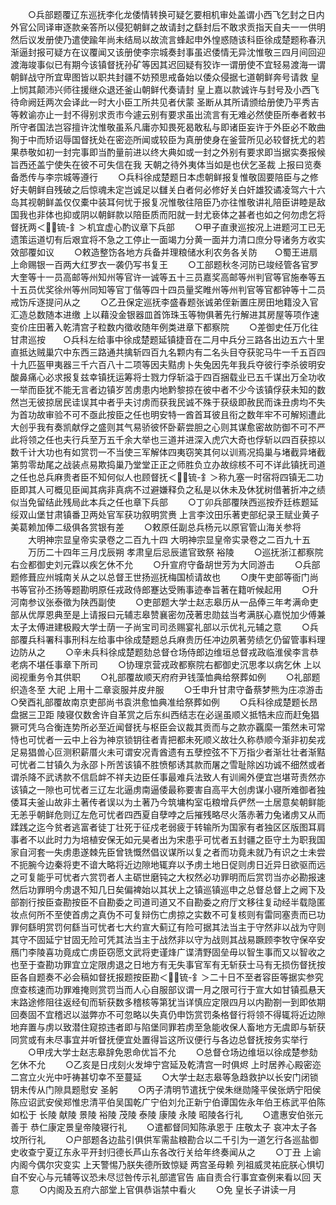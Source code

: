 <!-- { "loadSidebar": true } -->
　　○兵部题覆辽东巡抚李化龙倭情转换可疑乞要相机审处盖谓小西飞乞封之日内外官公同译审逐款亲答所以侵犯朝鲜之故请封之繇封后不敢求贡指天自夫一一供明然后议发册使乃遣使踰年尚未结局以故流言蜂起申外惶惑随该科臣徐成楚题称春汛渐逼封报可疑方在议覆闻又该册使李宗城奏封事虽迟倭情无异沈惟敬三四月间回迎渡海竣事似已有期今该镇督抚孙矿等因其迟回疑有狡诈一谓册使不宜轻易渡海一谓朝鲜战守所宜卑图皆以职共封疆不妨预思戒备始以倭众侵据七道朝鲜奔号请救  皇上悯其颠沛兴师往援继众退还釜山朝鲜代奏请封  皇上嘉以款诚许与封号及小西飞待命阙廷两次会译此一时大小臣工所共见者伏蒙  圣断从其所请颁给册使乃平秀吉等敕谕亦止一封不得别求贡市今遽云别有要求虽出流言有无难必然使臣所奉者敕书所守者国法岂容擅许沈惟敬虽系凡庸亦知畏死曷敢私与即诸臣妄许于外臣必不敢曲狥于中而矫诏辱国督抚处在密迩所闻或较臣为真册使身在釜营所见必较督抚尤的若果恭敬如初一封完事即当酌量前进以终大典如或一封之外别有要求即当据实奏报候旨西还盖宁使失在彼不可失信在我  天朝之待外夷体当如是也伏乞圣裁  上报曰览奏备悉传与李宗城等遵行
　　○兵科徐成楚题日本虑朝鲜报复惟敬固要陪臣与之修好夫朝鲜自残破之后惊魂未定岂诚足以讎关白者何必修好关白奸雄狡谲凌驾六十六岛其视朝鲜盖仅仅橐中装耳何忧于报复况惟敬往陪臣乃亦往惟敬讲礼陪臣讲睦是敌国我也非体也抑或阴以朝鲜款以陪臣质而阳就一封尤亵体之甚者也如之何勿虑乞将督抚两＜锍-釒＞机宜虚心酌议章下兵部
　　○甲子直隶巡按况上进题河工已无遗策运道切有后艰宜将不急之工停止一面竭力分黄一面并力清口庶分导诸务方收实效部覆如议
　　○敕造整饬各地方兵备并理粮储水利农务各关防　　○蜀王进扇  上命赐银一百两大红罗衣一袭仍写书复王
　　○工部题秋冬河防已竣经管各官罗大奎等十一员高邮等州知州等官许一诚等五十三员嘉奖高邮等州判官等官施奉等五十五员优奖徐州等州同知等官丁偕等四十四员量奖睢州等州判官等官都钟等十二员戒饬斥逐提问从之
　　○乙丑保定巡抚李盛春题张诚弟侄新置庄房田地籍没入官汇造总数随本进缴  上以藉没金银器皿首饰珠玉等物俱著先行解进其房屋等项作速变价庄田著入乾清宫子粒数内徵收随年例类进章下都察院
　　○差御史任万化往甘肃巡按　　○兵科左给事中徐成楚题延镇捷音在二月中兵分三路各出边五六十里直抵达贼巢穴中东西三路通共擒斩四百九名颗内有二名头目夺获驼马牛一千五百四十九匹盔甲夷器三千六百八十二项等因夫黠虏卜失兔因先年我兵夺彼行李杀彼明安酸鼻痛心必求报复兹幸镇抚运筹将士戮力俘斩溢于四百捆载业已五千谋出万全功收一举而臣犹不能无言者边镇岁苦虏患内地黔黎掠在彼中者不少今该镇俘获未知的数然岂无彼掠居民诖误其中者乎夫讨虏而获我民诚不殊于获级即赦民而诛丑虏均不失为首功故审验不可不亟此按臣之任也明安特一酋首耳彼且衔之数年牢不可解矧遭此大创乎我有奏凯献俘之盛则其气易骄彼怀卧薪尝胆之心则其谋愈密故防御不可不严此将领之任也夫行兵至万五千余大举也三道并进深入虎穴大奇也俘斩以四百获掠以数千计大功也有如赏罚一不当使三军解体四夷窃笑其何以训焉况捣巢与堵截异堵截第剪零劫尾之战装点易欺捣巢乃堂堂正正之师胜负立办故综核不可不详此镇抚司道之任也总兵麻贵者臣不知何似人也顾督抚＜锍-釒＞称九塞一时宿将四镇无二功臣即其人可概见臣闻其病非真病不过避嫌释负之私是以休未及休犹树借著折冲之绩似当免留结此残局此本兵之任也章下兵部
　　○丁卯兵部覆陕西巡按乔廷栋题延绥双山堡甘肃镇番卫两处官军获功叙明赏赉  上言李汶田乐著吏部纪录王赋业黄子美葛赖加俸二级俱各赏银有差
　　○敕原任副总兵杨元以原官管山海关参将
　　大明神宗显皇帝实录卷之二百九十四
大明神宗显皇帝实录卷之二百九十五
　　万历二十四年三月戊辰朔  孝肃皇后忌辰遣官致祭  裕陵
　　○巡抚浙江都察院右佥都御史刘元霖以疾乞休不允
　　○升宣府守备胡世芳为大同游击
　　○兵部题修葺应州城南关从之以总督王世扬巡抚梅国桢请故也
　　○庚午吏部等衙门尚书等官孙丕扬等题勘明原任戎政侍郎蹇达受贿事迹奉旨著在籍听候起用
　　○升河南参议张泰徵为陕西副使
　　○吏部题大学士赵志皋历从一品俸三年考满命吏部从优厚恩典至是上请报曰元辅志皋赞襄密勿茂著忠勋兹当考满朕心嘉悦加少傅兼太子太傅进建极殿大学士荫一子尚宝司司丞赐宴礼部以示优礼元辅之意
　　○兵部覆兵科署科事刑科左给事中徐成楚题总兵麻贵历任冲边夙著劳绩乞仍留管事料理边防从之
　　○辛未兵科徐成楚题劾总督仓场侍郎边维垣总督戎政临淮侯李言恭老病不堪任事章下所司
　　○协理京营戎政都察院右都御史沉思孝以病乞休  上以阅视重务令其供职
　　○礼部覆故顺天府府尹钱藻恤典给祭葬如例
　　○礼部题织造冬至  大祀  上用十二章衮服并皮弁服
　　○壬申升甘肃守备蔡梦熊为庄凉游击　　○癸酉礼部覆故南京吏部尚书袁洪愈恤典准给祭葬如例
　　○兵科徐成楚题长昂盘据三卫距  陵寝仅数舍许自革赏之后东纠西结志在必逞虽顺义抵牿未应而赶兔猖獗可凭乌合衡连势所必至近闻督抚与枢臣会议裁其贡而与之款亦覊縻一策然未可常恃也可忧者一云中上谷为神京锁钥往者青把都未死顺义故壮久称恭顺今渐非初矣戎足易猖兽心叵测积薪厝火未可谓安况青酋遗有五孽控弦不下万指少者渐壮壮者渐黠可忧者二甘镇久为永邵卜所苦该镇不胜愤郁诱其款而屠之雪耻除凶功诚不细然或者谓杀降不武诱款不信启衅不祥夫边臣任事最难兵法致人有训阃外便宜岂堪苛责然亦该镇之一隙也可忧者三辽左北逼虏南逼倭最称要害自高平大创虏谋小寝所难御者独倭耳夫釜山故非土著传者误以为土著乃今筑墉构室屯粮增兵俨然一土居意矣朝鲜能无恙乎朝鲜危则辽左危可忧者四西夏自孽哱之后摧残略尽火落赤著力兔诸虏又从而蹂践之迄今贫者逃富者徒丁壮死于征戍老弱疲于转输所为国家有者独区区版图耳肩事者不以此时力为培植安保无如元昊者出为宋患乎可忧者五封疆之臣守土为职我国家自河套一失虏患遂棘先臣曾铣慨然倡议谋所以复之者而功竟未就乃有识之士未尝不扼腕今边秦将吏不谙大略将近边隙地辄弃以予虏土地日促则虏日近异日欲驱而远之可复能乎可忧者六赏罚者人主砺世磨钝之大权然必功罪明而后赏罚当亦必勘报速然后功罪明今虏退不知几日矣偏裨始以其状上之镇巡镇巡申之总督总督上之阙下及部劄行按臣查勘按臣不自勘委之司道司道又不自勘委之府厅文移往复动经半载隐匿妆点何所不至使首虏之真伪不可复辩伤亡虏掠之实数不可复核则有雷同塞责而已功罪何繇明赏罚何繇当可忧者七大约宣大蓟辽有险可据其法当主于守然非以战为守则其守不固延宁甘固无险可凭其法当主于战然非以守为战则其战易蹶顾李牧守保卒安鴈门李陵喜功竟成亡虏臣窃愿文武将吏谨烽广谍清野固垒毋以智生事而又以智收之也至于查勘功罪宜立定限虏退之日地方有无失事官军有无斩获士马有无损伤督抚按臣各自题奏不必会稿如督抚报题按臣勘＜锍-釒＞二十日不至者容臣等据实参究庶查核速而功罪难掩则赏罚当而人心自服部议谓一月之限可行于宣大如甘镇孤悬天末路途修阻往返经旬而斩获数多稽核等第犹当详慎应定限四月以内勘劄一到即依期回奏固不宜稽迟以滋弊亦不可忽略以失真仍申饬赏罚条格督行将领不得辄将近边隙地弃置与虏以致潜住窥掠违者即与陷堡同罪若虏至急能收保人畜地方无虞即与斩获同赏或有未尽事宜并听督抚便宜处置得旨这所议便行与各边总督抚按务实举行
　　○甲戌大学士赵志皋辞免恩命优旨不允
　　○总督仓场边维垣以徐成楚参劾乞休不允
　　○乙亥是日戌刻火发坤宁宫延及乾清宫一时俱烬  上时居养心殿密迩二宫立火光中吁祷甚切幸不至蔓延
　　○大学士赵志皋等急趋救护以长安门闭锁钥未传从门隙具题慰安  圣躬
　　○丙子清明节遣抚宁侯朱继勋隆平侯张炳宁阳侯陈应诏武安侯郑惟忠清平伯吴国乾广宁伯刘允正新宁伯谭国佐永年伯王栋武平伯陈如松于  长陵  献陵  景陵  裕陵  茂陵  泰陵  康陵  永陵  昭陵各行礼
　　○遣惠安伯张元善于  恭仁康定景皇帝陵寝行礼
　　○遣都督同知陈承恩于  庄敬太子  哀冲太子各坟所行礼
　　○户部题各边盐引俱供军需盐粮勘合以二千引为一道乞行各巡盐御史收查宁夏辽东永平开封归德长芦山东各改行关给年终奏闻从之
　　○丁丑  上谕内阁今偶尔灾变实  上天警惕乃朕失德所致惊疑  两宫圣母赖  列祖威灵祐庇朕心惧切自不安心与元辅等议恐未尽愆咎传示礼部遣官告  庙自责合行事宜查例来看以回  天意
　　○内阁及五府六部堂上官俱恭诣禁中看火
　　○免  皇长子讲读一月

